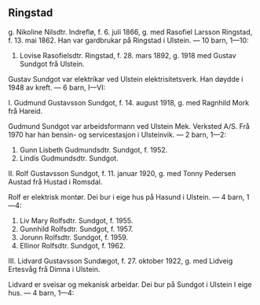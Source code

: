 ## Ringstad

g. Nikoline Nilsdtr. Indreflø, f. 6. juli 1866, g. med Rasofiel Larsson Ringstad, f. 13. mai 1862. Han var gardbrukar på Ringstad i Ulstein. — 10 barn, 1—10:

1. Lovise Rasofielsdtr. Ringstad, f. 28. mars 1892, g. 1918 med Gustav Sundgot frå Ulstein.

Gustav Sundgot var elektrikar ved Ulstein elektrisitetsverk. Han døydde i 1948 av kreft. — 6 barn, I—VI:

I. Gudmund Gustavsson Sundgot, f. 14. august 1918, g. med Ragnhild Mork frå Hareid.

Gudmund Sundgot var arbeidsformann ved Ulstein Mek. Verksted A/S. Frå 1970 har han bensin- og servicestasjon i Ulsteinvik. — 2 barn, 1—2:

1. Gunn Lisbeth Gudmundsdtr. Sundgot, f. 1952.
2. Lindis Gudmundsdtr. Sundgot.

II. Rolf Gustavsson Sundgot, f. 11. januar 1920, g. med Tonny Pedersen Austad frå Hustad i Romsdal.

Rolf er elektrisk montør. Dei bur i eige hus på Hasund i Ulstein. — 4 barn, 1—4:

1. Liv Mary Rolfsdtr. Sundgot, f. 1955.
2. Gunnhild Rolfsdtr. Sundgot, f. 1957.
3. Jorunn Rolfsdtr. Sundgot, f. 1959.
4. Ellinor Rolfsdtr. Sundgot, f. 1962.

III. Lidvard Gustavsson Sundægot, f. 27. oktober 1922, g. med Lidveig Ertesvåg frå Dimna i Ulstein.

Lidvard er sveisar og mekanisk arbeidar. Dei bur på Sundgot i Ulstein I eige hus. — 4 barn, 1—4: